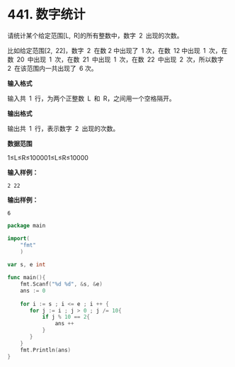 # 441. 数字统计



请统计某个给定范围\[L, R\]的所有整数中，数字 2 出现的次数。 

比如给定范围\[2, 22\]，数字 2 在数 2 中出现了 1 次，在数 12 中出现 1 次，在数 20 中出现 1 次，在数 21 中出现 1 次，在数 22 中出现 2 次，所以数字 2 在该范围内一共出现了 6 次。

**输入格式**

输入共 1 行，为两个正整数 L 和 R，之间用一个空格隔开。

**输出格式**

输出共 1 行，表示数字 2 出现的次数。

**数据范围**

1≤L≤R≤100001≤L≤R≤10000

**输入样例：**

```text
2 22
```

**输出样例：**

```text
6
```

```go
package main

import(
    "fmt"
    )
    
var s, e int    

func main(){
    fmt.Scanf("%d %d", &s, &e)
    ans := 0
    
    for i := s ; i <= e ; i ++ {
       for j := i ; j > 0 ; j /= 10{
           if j % 10 == 2{
               ans ++
           }
       }
    }
    fmt.Println(ans)
}
```


